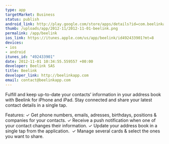 ```yaml
--- 
type: app
targetMarket: Business
status: publish
android_link: http://play.google.com/store/apps/details?id=com.beelinkapp.Beelink
thumb: /uploads/app/2012-11/2012-11-01-beelink.png
permalink: /app/beelink
ios_link: https://itunes.apple.com/us/app/beelink/id492433901?mt=8
devices: 
- ios
- android
itunes_id: "492433901"
date: 2012-11-01 10:34:55.559557 +00:00
developer: Beelink SAS
title: Beelink
developer_link: http://beelinkapp.com
email: contact@beelinkapp.com
---
```


Fulfill and keep up-to-date your contacts’ information in your address book with Beelink for iPhone and iPad. Stay connected and share your latest contact details in a single tap.

Features:
✓ Get phone numbers, emails, adresses, birthdays, positions & companies for your contacts.
✓ Receive a push notification when one of your contact changes their information.
✓ Update your address book in a single tap from the application.
 ✓ Manage several cards & select the ones you want to share.
